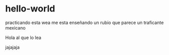 # hello-world
practicando esta wea
me esta enseñando un rubio que parece un traficante mexicano

Hola al que lo lea

jajajaja
